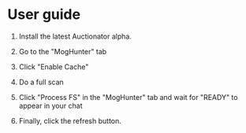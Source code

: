 User guide
==========

1. Install the latest Auctionator alpha.

2. Go to the "MogHunter" tab

3. Click "Enable Cache"

4. Do a full scan

5. Click "Process FS" in the "MogHunter" tab and wait for "READY" to appear in
   your chat

6. Finally, click the refresh button.
